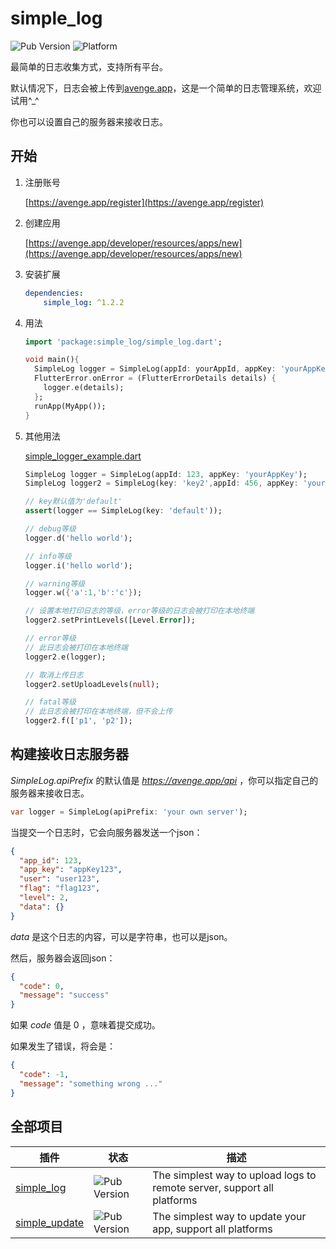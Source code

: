 # simple_log
![Pub Version](https://img.shields.io/pub/v/simple_log?style=flat-square)
![Platform](https://img.shields.io/badge/platform-flutter%7Cflutter%20web%7Cdart%20vm-brightgreen)

最简单的日志收集方式，支持所有平台。

默认情况下，日志会被上传到[avenge.app](https://avenge.app)，这是一个简单的日志管理系统，欢迎试用^_^

你也可以设置自己的服务器来接收日志。

## 开始

1. 注册账号

   [https://avenge.app/register](https://avenge.app/register)
2. 创建应用

   [https://avenge.app/developer/resources/apps/new](https://avenge.app/developer/resources/apps/new)
   
3. 安装扩展
   ```yaml
   dependencies:
       simple_log: ^1.2.2
   ```
4. 用法
   ```dart
   import 'package:simple_log/simple_log.dart';

   void main(){
     SimpleLog logger = SimpleLog(appId: yourAppId, appKey: 'yourAppKey');
     FlutterError.onError = (FlutterErrorDetails details) {
       logger.e(details);
     };
     runApp(MyApp());
   }
    ```
5. 其他用法

   [simple_logger_example.dart](example/simple_logger_example.dart)
    ```dart
   SimpleLog logger = SimpleLog(appId: 123, appKey: 'yourAppKey');
   SimpleLog logger2 = SimpleLog(key: 'key2',appId: 456, appKey: 'yourAppKey2');
   
   // key默认值为'default'
   assert(logger == SimpleLog(key: 'default'));
   
   // debug等级
   logger.d('hello world');
   
   // info等级 
   logger.i('hello world');
   
   // warning等级 
   logger.w({'a':1,'b':'c'}); 
   
   // 设置本地打印日志的等级，error等级的日志会被打印在本地终端
   logger2.setPrintLevels([Level.Error]);
   
   // error等级
   // 此日志会被打印在本地终端
   logger2.e(logger); 
   
   // 取消上传日志
   logger2.setUploadLevels(null);
   
   // fatal等级
   // 此日志会被打印在本地终端，但不会上传
   logger2.f(['p1', 'p2']); 
    ```
   
## 构建接收日志服务器

  
*SimpleLog.apiPrefix* 的默认值是 *https://avenge.app/api* ，你可以指定自己的服务器来接收日志。
```dart
var logger = SimpleLog(apiPrefix: 'your own server');
```
  
当提交一个日志时，它会向服务器发送一个json：
```json
{
  "app_id": 123,
  "app_key": "appKey123",
  "user": "user123",
  "flag": "flag123",
  "level": 2,
  "data": {}
}
```
*data* 是这个日志的内容，可以是字符串，也可以是json。
  
然后，服务器会返回json：
```json
{
  "code": 0,
  "message": "success"
}
```
如果 *code* 值是 0 ，意味着提交成功。

如果发生了错误，将会是：
```json
{
  "code": -1,
  "message": "something wrong ..."
}
```

## 全部项目
| 插件                                                     | 状态                                                       | 描述                                                  |
| ------------------------------------------------------------ | ------------------------------------------------------------ | ------------------------------------------------------------ |
| [simple_log](https://github.com/creatint/flutter_simple_log) | ![Pub Version](https://img.shields.io/pub/v/simple_log?style=flat-square) | The simplest way to upload logs to remote server, support all platforms |
| [simple_update](https://github.com/creatint/flutter_simple_update) | ![Pub Version](https://img.shields.io/pub/v/simple_update?style=flat-square) | The simplest way to update your app, support all platforms |
